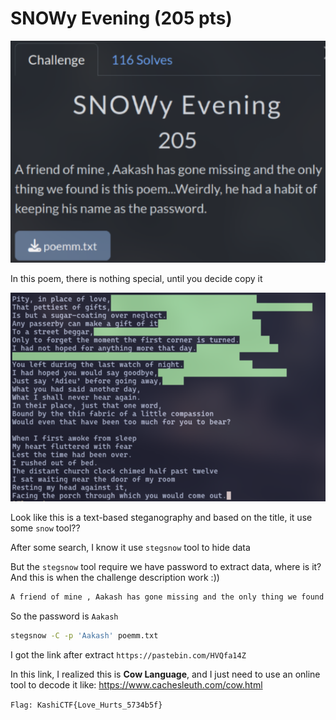 # SNOWy Evening (205 pts)

![SNOWyEvening](img/snowyevening.png)

In this poem, there is nothing special, until you decide copy it

![](img/snowyevening-copy.png)

Look like this is a text-based steganography and based on the title, it use some `snow` tool??

After some search, I know it use `stegsnow` tool to hide data

But the `stegsnow` tool require we have password to extract data, where is it? And this is when the challenge description work :))

```txt
A friend of mine , Aakash has gone missing and the only thing we found is this poem...Weirdly, he had a habit of keeping his name as the password.
```

So the password is `Aakash`

```sh
stegsnow -C -p 'Aakash' poemm.txt
```

I got the link after extract `https://pastebin.com/HVQfa14Z`

In this link, I realized this is **Cow Language**, and I just need to use an online tool to decode it like: https://www.cachesleuth.com/cow.html

`Flag: KashiCTF{Love_Hurts_5734b5f}`
